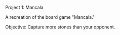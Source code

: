 Project 1: Mancala

A recreation of the board game "Mancala." 

Objective: Capture more stones than your opponent. 

